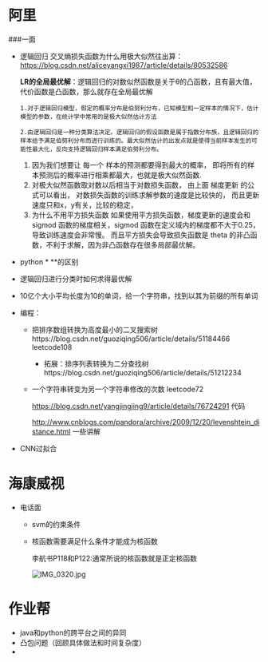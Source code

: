 # 阿里

###一面

- 逻辑回归 交叉熵损失函数为什么用极大似然往出算：https://blog.csdn.net/aliceyangxi1987/article/details/80532586

  **LR的全局最优解**：逻辑回归的对数似然函数是关于θ的凸函数，且有最大值，代价函数是凸函数，那么就存在全局最优解

  ```
  1.对于逻辑回归模型，假定的概率分布是伯努利分布，已知模型和一定样本的情况下，估计模型的参数，在统计学中常用的是极大似然估计方法
  
  2.由逻辑回归是一种分类算法决定。逻辑回归的假设函数是属于指数分布族，且逻辑回归的样本给予满足伯努利分布而进行训练的。最大似然估计的出发点就是使得当前样本发生的可能性最大化，反向支持逻辑回归样本满足伯努利分布。
  ```

  1. 因为我们想要让 每一个 样本的预测都要得到最大的概率， 
     即将所有的样本预测后的概率进行相乘都最大，也就是极大似然函数.
  2. 对极大似然函数取对数以后相当于对数损失函数， 
     由上面 梯度更新 的公式可以看出， 
     对数损失函数的训练求解参数的速度是比较快的， 
     而且更新速度只和x，y有关，比较的稳定，
  3. 为什么不用平方损失函数 
     如果使用平方损失函数，梯度更新的速度会和 sigmod 函数的梯度相关，sigmod 函数在定义域内的梯度都不大于0.25，导致训练速度会非常慢。 
     而且平方损失会导致损失函数是 theta 的非凸函数，不利于求解，因为非凸函数存在很多局部最优解。

- python * **的区别

- 逻辑回归进行分类时如何求得最优解

- 10亿个大小平均长度为10的单词，给一个字符串，找到以其为前缀的所有单词

- 编程：

  - 把排序数组转换为高度最小的二叉搜索树https://blog.csdn.net/guoziqing506/article/details/51184466 leetcode108

    - 拓展：排序列表转换为二分查找树https://blog.csdn.net/guoziqing506/article/details/51212234

  - 一个字符串转变为另一个字符串修改的次数 leetcode72

    https://blog.csdn.net/yangjingjing9/article/details/76724291 代码

     http://www.cnblogs.com/pandora/archive/2009/12/20/levenshtein_distance.html 一些讲解



- CNN过拟合



# 海康威视

- 电话面
  - svm的约束条件

  - 核函数需要满足什么条件才能成为核函数

    李航书P118和P122:通常所说的核函数就是正定核函数

    ![IMG_0320.jpg](https://i.loli.net/2018/08/02/5b63102e6a9c5.jpg) 



# 作业帮

- java和python的跨平台之间的异同
- 凸包问题（回顾具体做法和时间复杂度）
- 